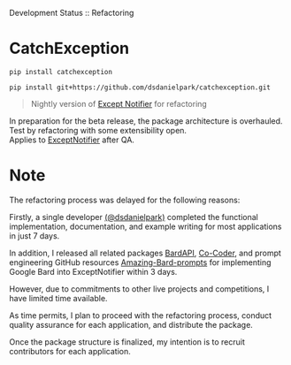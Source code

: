 Development Status :: Refactoring

# CatchException
```
pip install catchexception
```

```
pip install git+https://github.com/dsdanielpark/catchexception.git
```

> Nightly version of [Except Notifier](https://github.com/dsdanielpark/ExceptNotifier) for refactoring

In preparation for the beta release, the package architecture is overhauled. Test by refactoring with some extensibility open. <br>
Applies to [ExceptNotifier](https://github.com/dsdanielpark/ExceptNotifier) after QA.


# Note 
The refactoring process was delayed for the following reasons:

Firstly, a single developer [(@dsdanielpark)](https://github.com/dsdanielpark) completed the functional implementation, documentation, and example writing for most applications in just 7 days.

In addition, I released all related packages [BardAPI](https://github.com/dsdanielpark/Bard-API), [Co-Coder](https://github.com/dsdanielpark/Co-Coder), and prompt engineering GitHub resources [Amazing-Bard-prompts](https://github.com/dsdanielpark/amazing-bard-prompts) for implementing Google Bard into ExceptNotifier within 3 days.

However, due to commitments to other live projects and competitions, I have limited time available.

As time permits, I plan to proceed with the refactoring process, conduct quality assurance for each application, and distribute the package.

Once the package structure is finalized, my intention is to recruit contributors for each application.
